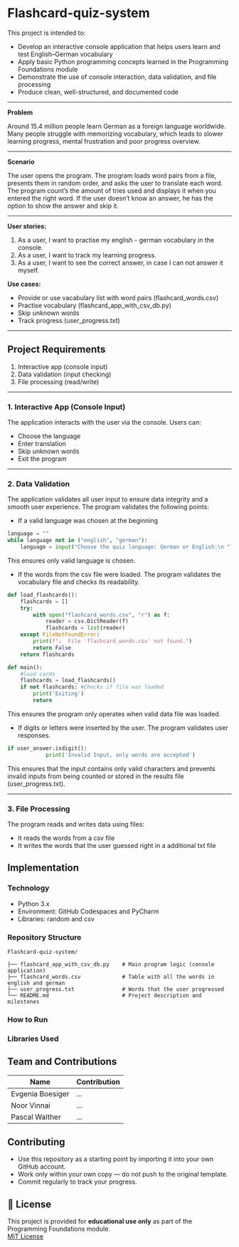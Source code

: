 # Flashcard-quiz-system
This project is intended to:

- Develop an interactive console application that helps users learn and test English–German vocabulary 
- Apply basic Python programming concepts learned in the Programming Foundations module
- Demonstrate the use of console interaction, data validation, and file processing
- Produce clean, well-structured, and documented code

---
**Problem**

  Around 15.4 million people learn German as a foreign language worldwide. Many people struggle with memorizing vocabulary, which leads to slower learning progress, mental frustration and poor progress overview.  


---
**Scenario**

 The user opens the program. The program loads word pairs from a file, presents them in random
order, and asks the user to translate each word. The program count’s the amount of tries used and displays it when you entered the right word. If the user doesn’t know an
answer, he has the option to show the answer and skip it.

--- 

**User stories:**

1. As a user, I want to practise my english - german vocabulary in the console. 
2. As a user, I want to track my learning progress.
3. As a user, I want to see the correct answer, in case I can not answer it myself.

**Use cases:**

- Provide or use vacabulary list with word pairs (flashcard_words.csv)
- Practise vocabulary (flashcard_app_with_csv_db.py)
- Skip unknown words
- Track progress (user_progress.txt)


---

## Project Requirements
1. Interactive app (console input)
2. Data validation (input checking)
3. File processing (read/write)

---
### 1. Interactive App (Console Input)
The application interacts with the user via the console. Users can:

- Choose the language 
- Enter translation
- Skip unknown words
- Exit the program

---

### 2. Data Validation
The application validates all user input to ensure data integrity and a smooth user experience. The program validates the following points:
- If a valid language was chosen at the beginning
```python
language = ""
while language not in ("english", "german"):
    language = input("Choose the quiz language: German or English:\n ").strip().lower()
```
This ensures only valid language is chosen. 

- If the words from the csv file were loaded. The program validates the vocabulary file and checks its readability.
```python 
def load_flashcards():
    flashcards = []
    try:
        with open("flashcard_words.csv", "r") as f:
            reader = csv.DictReader(f)
            flashcards = list(reader)
    except FileNotFoundError:
        print(f"⚠️  File 'flashcard_words.csv' not found.")
        return False
    return flashcards
```
```python
def main():
    #load cards
    flashcards = load_flashcards()
    if not flashcards: #Checks if file was loaded
        print('Exiting')
        return
```
This ensures the program only operates when valid data file was loaded. 

- If digits or letters were inserted by the user. The program validates user responses. 
```python 
if user_answer.isdigit():
            print('Invalid Input, only words are accepted')

```

This ensures that the input contains only valid characters and prevents invalid inputs from being counted or stored in the results file (user_progress.txt). 
 

---
### 3. File Processing
The program reads and writes data using files:
- It reads the words from a csv file
- It writes the words that the user guessed right in a additional txt file
## Implementation

### Technology
- Python 3.x
- Environment: GitHub Codespaces and PyCharm
- Libraries: random and csv

 ### Repository Structure
 ```text
Flashcard-quiz-system/

├── flashcard_app_with_csv_db.py    # Main program logic (console application)
├── flashcard_words.csv             # Table with all the words in english and german
├── user_progress.txt               # Words that the user progressed
└── README.md                       # Project description and milestones
```


 ### How to Run

 ### Libraries Used

 ## Team and Contributions
 | Name       | Contribution                                 |
|------------|----------------------------------------------|
| Evgenia Boesiger | ...|
| Noor Vinnai | ...              |
| Pascal Walther | ...  |

##  Contributing

- Use this repository as a starting point by importing it into your own GitHub account.  
- Work only within your own copy — do not push to the original template.  
- Commit regularly to track your progress.

## 📝 License

This project is provided for **educational use only** as part of the Programming Foundations module.  
[MIT License](LICENSE)
